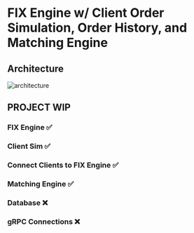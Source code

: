 # FIX Engine w/ Client Order Simulation, Order History, and Matching Engine
## Architecture
![architecture](https://i.imgur.com/jDDz8Oi.png)


## PROJECT WIP
### FIX Engine :white_check_mark:
### Client Sim :white_check_mark:
### Connect Clients to FIX Engine :white_check_mark:
### Matching Engine :white_check_mark:
### Database :x:
### gRPC Connections :x:
